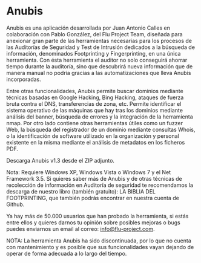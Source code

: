 # Anubis

Anubis es una aplicación desarrollada por Juan Antonio Calles en colaboración con Pablo González, del Flu Project Team, diseñada para anexionar gran parte de las herramientas necesarias para los procesos de las Auditorías de Seguridad y Test de Intrusión dedicados a la búsqueda de información, denominados Footprinting y Fingerprinting, en una única herramienta. Con ésta herramienta el auditor no solo conseguirá ahorrar tiempo durante la auditoría, sino que descubrirá nueva información que de manera manual no podría gracias a las automatizaciones que lleva Anubis incorporadas.

Entre otras funcionalidades, Anubis permite buscar dominios mediante técnicas basadas en Google Hacking, Bing Hacking, ataques de fuerza bruta contra el DNS, transferencias de zona, etc. Permite identificar el sistema operativo de las máquinas que hay tras los dominios mediante análisis del banner, búsqueda de errores y la integración de la herramienta nmap. Por otro lado contiene otras herramientas útiles como un fuzzer Web, la búsqueda del registrador de un dominio mediante consultas Whois, o la identificación de software utilizado en la organización y personal existente en la misma mediante el análisis de metadatos en los ficheros PDF.

Descarga Anubis v1.3 desde el ZIP adjunto.

Nota: Requiere Windows XP, Windows Vista o Windows 7 y el Net Framework 3.5. Si quieres saber más de Anubis y de otras técnicas de recolección de información en Auditoría de seguridad te recomendamos la descarga de nuestro libro (también gratuito): LA BIBLIA DEL FOOTPRINTING, que también podrás encontrar en nuestra cuenta de Github.
 
Ya hay más de 50.000 usuarios que han probado la herramienta, si estás entre ellos y quieres darnos tu opinión sobre posibles mejoras o bugs puedes enviarnos un email al correo: info@flu-project.com.

NOTA: La herramienta Anubis ha sido discontinuada, por lo que no cuenta con mantenimiento y es posible que sus funcionalidades vayan dejando de operar de forma adecuada a lo largo del tiempo.
